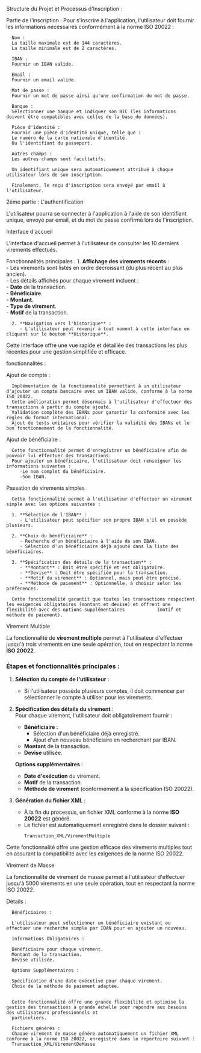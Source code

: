 Structure du Projet et Processus d'Inscription : 

   Partie de l'inscription :
      Pour s'inscrire à l'application, l'utilisateur doit fournir les informations nécessaires conformément à la norme ISO 20022 :
      
      Nom :
      La taille maximale est de 144 caractères.
      La taille minimale est de 2 caractères.
      
      IBAN :
      Fournir un IBAN valide.
      
      Email :
      Fournir un email valide.
      
      Mot de passe :
      Fournir un mot de passe ainsi qu'une confirmation du mot de passe.
      
      Banque :
      Sélectionner une banque et indiquer son BIC (les informations doivent être compatibles avec celles de la base de données).
      
      Pièce d'identité :
      Fournir une pièce d'identité unique, telle que :
      Le numéro de la carte nationale d'identité.
      Ou l'identifiant du passeport.
      
      Autres champs :
      Les autres champs sont facultatifs.
      
      Un identifiant unique sera automatiquement attribué à chaque utilisateur lors de son inscription.
      
      Finalement, le reçu d'inscription sera envoyé par email à l'utilisateur.

2ème partie : L'authentification

   L'utilisateur pourra se connecter à l'application à l'aide de son identifiant unique, envoyé par email, et du mot de passe confirmé lors de l'inscription.

Interface d'accueil

L'interface d'accueil permet à l'utilisateur de consulter les 10 derniers virements effectués.  

   Fonctionnalités principales :
      1. **Affichage des virements récents** :  
         - Les virements sont listés en ordre décroissant (du plus récent au plus ancien).  
         - Les détails affichés pour chaque virement incluent :  
           - **Date** de la transaction.  
           - **Bénéficiaire**.  
           - **Montant**.  
           - **Type de virement**.  
           - **Motif** de la transaction.  

      2. **Navigation vers l'historique** :  
         - L'utilisateur peut revenir à tout moment à cette interface en cliquant sur le bouton **Historique**.  

Cette interface offre une vue rapide et détaillée des transactions les plus récentes pour une gestion simplifiée et efficace.  


fonctionnalités :

   Ajout de compte :
   
      Implémentation de la fonctionnalité permettant à un utilisateur d'ajouter un compte bancaire avec un IBAN valide, conforme à la norme ISO 20022.
      Cette amélioration permet désormais à l'utilisateur d'effectuer des transactions à partir du compte ajouté.
      Validation complète des IBANs pour garantir la conformité avec les règles du format international.
      Ajout de tests unitaires pour vérifier la validité des IBANs et le bon fonctionnement de la fonctionnalité.

   Ajout de bénéficiaire : 
   
      Cette fonctionnalité permet d'enregistrer un bénéficiaire afin de pouvoir lui effectuer des transactions.
      Pour ajouter un bénéficiaire, l'utilisateur doit renseigner les informations suivantes :
         -Le nom complet du bénéficiaire.
         -Son IBAN.

   Passation de virements simples

      Cette fonctionnalité permet à l'utilisateur d'effectuer un virement simple avec les options suivantes :  
      
      1. **Sélection de l'IBAN** :  
         - L'utilisateur peut spécifier son propre IBAN s'il en possède plusieurs.
      
      2. **Choix du bénéficiaire** :  
         - Recherche d'un bénéficiaire à l'aide de son IBAN.  
         - Sélection d'un bénéficiaire déjà ajouté dans la liste des bénéficiaires.
      
      3. **Spécification des détails de la transaction** :  
         - **Montant** : Doit être spécifié et est obligatoire.  
         - **Devise** : Doit être spécifiée pour la transaction.  
         - **Motif du virement** : Optionnel, mais peut être précisé.  
         - **Méthode de paiement** : Optionnelle, à choisir selon les préférences.  
      
      Cette fonctionnalité garantit que toutes les transactions respectent les exigences obligatoires (montant et devise) et offrent une flexibilité avec des options supplémentaires            (motif et méthode de paiement). 

      
Virement Multiple

   La fonctionnalité de **virement multiple** permet à l'utilisateur d'effectuer jusqu'à trois virements en une seule opération, tout en respectant la norme **ISO 20022**.  
   
   ### Étapes et fonctionnalités principales :
   1. **Sélection du compte de l'utilisateur** :  
      - Si l'utilisateur possède plusieurs comptes, il doit commencer par sélectionner le compte à utiliser pour les virements.
   
   2. **Spécification des détails du virement** :  
      Pour chaque virement, l'utilisateur doit obligatoirement fournir :  
      - **Bénéficiaire** :  
        - Sélection d'un bénéficiaire déjà enregistré.  
        - Ajout d'un nouveau bénéficiaire en recherchant par IBAN.  
      - **Montant** de la transaction.  
      - **Devise** utilisée.  
   
      **Options supplémentaires** :  
      - **Date d'exécution** du virement.  
      - **Motif** de la transaction.  
      - **Méthode de virement** (conformément à la spécification ISO 20022).  
   
   3. **Génération du fichier XML** :  
      - À la fin du processus, un fichier XML conforme à la norme **ISO 20022** est généré.  
      - Le fichier est automatiquement enregistré dans le dossier suivant :  
        ```
        Transaction_XML/VirementMultiple
        ```  
   
   Cette fonctionnalité offre une gestion efficace des virements multiples tout en assurant la compatibilité avec les exigences de la norme ISO 20022.  
   
Virement de Masse

   La fonctionnalité de virement de masse permet à l'utilisateur d'effectuer jusqu'à 5000 virements en une seule opération, tout en respectant la norme ISO 20022.
   
   Détails :
   
      Bénéficiaires :
      
      L'utilisateur peut sélectionner un bénéficiaire existant ou effectuer une recherche simple par IBAN pour en ajouter un nouveau.
      
      Informations Obligatoires :
      
      Bénéficiaire pour chaque virement.
      Montant de la transaction.
      Devise utilisée.
      
      Options Supplémentaires :
      
      Spécification d'une date exécutive pour chaque virement.
      Choix de la méthode de paiement adaptée.

      
      Cette fonctionnalité offre une grande flexibilité et optimise la gestion des transactions à grande échelle pour répondre aux besoins des utilisateurs professionnels et 
      particuliers.
      
      Fichiers générés :
      Chaque virement de masse génère automatiquement un fichier XML conforme à la norme ISO 20022, enregistré dans le répertoire suivant :
      Transaction_XML/VirementDeMasse


      
      


   
